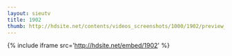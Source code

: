 ```yaml
---
layout: sieutv
title: 1902
thumb: http://hdsite.net/contents/videos_screenshots/1000/1902/preview_360p.mp4.jpg
---
```

{% include iframe src='http://hdsite.net/embed/1902' %}
 
